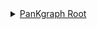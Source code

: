 <details style="margin-left: 0px;">
  <summary><a href="#">PanKgraph Root</a></summary>
  <details style="margin-left: 20px;">
    <summary><a href="http://purl.obolibrary.org/obo/GO_0009987">cellular process</a></summary>
    <details style="margin-left: 40px;">
      <summary><a href="http://purl.obolibrary.org/obo/GO_0007165">signal transduction</a></summary>
      <div style="margin-left: 60px;">&#8226; <a href="http://purl.obolibrary.org/obo/GO_0007186">G protein-coupled receptor signaling pathway</a></div>
    </details>
  </details>
  <details style="margin-left: 20px;">
    <summary><a href="http://purl.obolibrary.org/obo/GO_0004888">transmembrane signaling receptor activity</a></summary>
    <div style="margin-left: 40px;">&#8226; <a href="http://purl.obolibrary.org/obo/GO_0004930">G protein-coupled receptor activity</a></div>
    <div style="margin-left: 40px;">&#8226; <a href="http://purl.obolibrary.org/obo/GO_0004984">olfactory receptor activity</a></div>
  </details>
  <details style="margin-left: 20px;">
    <summary><a href="http://purl.obolibrary.org/obo/GO_0110165">cellular anatomical entity</a></summary>
    <details style="margin-left: 40px;">
      <summary><a href="http://purl.obolibrary.org/obo/GO_0016020">membrane</a></summary>
      <div style="margin-left: 60px;">&#8226; <a href="http://purl.obolibrary.org/obo/GO_0005886">plasma membrane</a></div>
    </details>
    <div style="margin-left: 40px;">&#8226; <a href="http://purl.obolibrary.org/obo/GO_0009986">cell surface</a></div>
  </details>
  <details style="margin-left: 20px;">
    <summary><a href="http://purl.obolibrary.org/obo/GO_0005488">binding</a></summary>
    <div style="margin-left: 40px;">&#8226; <a href="http://purl.obolibrary.org/obo/GO_0005515">protein binding</a></div>
  </details>
  <details style="margin-left: 20px;">
    <summary><a href="http://purl.obolibrary.org/obo/GO_0007606">sensory perception of chemical stimulus</a></summary>
    <div style="margin-left: 40px;">&#8226; <a href="http://purl.obolibrary.org/obo/GO_0007608">sensory perception of smell</a></div>
  </details>
  <details style="margin-left: 20px;">
    <summary><a href="http://purl.obolibrary.org/obo/GO_0050907">detection of chemical stimulus involved in sensory perception</a></summary>
    <div style="margin-left: 40px;">&#8226; <a href="http://purl.obolibrary.org/obo/GO_0050911">detection of chemical stimulus involved in sensory perception of smell</a></div>
  </details>
  <details style="margin-left: 20px;">
    <summary><a href="http://purl.obolibrary.org/obo/GO_0006952">defense response</a></summary>
    <div style="margin-left: 40px;">&#8226; <a href="http://purl.obolibrary.org/obo/GO_0006954">inflammatory response</a></div>
  </details>
  <details style="margin-left: 20px;">
    <summary><a href="http://purl.obolibrary.org/obo/GO_0005035">death receptor activity</a></summary>
    <div style="margin-left: 40px;">&#8226; <a href="http://purl.obolibrary.org/obo/GO_0005031">tumor necrosis factor receptor activity</a></div>
  </details>
  <details style="margin-left: 20px;">
    <summary><a href="http://purl.obolibrary.org/obo/GO_0044092">negative regulation of molecular function</a></summary>
    <div style="margin-left: 40px;">&#8226; <a href="http://purl.obolibrary.org/obo/GO_0043433">negative regulation of DNA-binding transcription factor activity</a></div>
  </details>
  <details style="margin-left: 20px;">
    <summary><a href="http://purl.obolibrary.org/obo/GO_0008150">biological_process</a></summary>
    <div style="margin-left: 40px;">&#8226; <a href="http://purl.obolibrary.org/obo/GO_0016032">viral process</a></div>
    <details style="margin-left: 40px;">
      <summary><a href="http://purl.obolibrary.org/obo/GO_0050896">response to stimulus</a></summary>
      <div style="margin-left: 60px;">&#8226; <a href="http://purl.obolibrary.org/obo/GO_0006955">immune response</a></div>
    </details>
  </details>
  <details style="margin-left: 20px;">
    <summary><a href="http://purl.obolibrary.org/obo/GO_0044409">symbiont entry into host</a></summary>
    <div style="margin-left: 40px;">&#8226; <a href="http://purl.obolibrary.org/obo/GO_0046718">symbiont entry into host cell</a></div>
  </details>
  <details style="margin-left: 20px;">
    <summary><a href="http://purl.obolibrary.org/obo/GO_0098552">side of membrane</a></summary>
    <div style="margin-left: 40px;">&#8226; <a href="http://purl.obolibrary.org/obo/GO_0009897">external side of plasma membrane</a></div>
  </details>
  <details style="margin-left: 20px;">
    <summary><a href="http://purl.obolibrary.org/obo/GO_0019221">cytokine-mediated signaling pathway</a></summary>
    <div style="margin-left: 40px;">&#8226; <a href="http://purl.obolibrary.org/obo/GO_0033209">tumor necrosis factor-mediated signaling pathway</a></div>
  </details>
  <details style="margin-left: 20px;">
    <summary><a href="http://purl.obolibrary.org/obo/GO_0006355">regulation of DNA-templated transcription</a></summary>
    <div style="margin-left: 40px;">&#8226; <a href="http://purl.obolibrary.org/obo/GO_0045892">negative regulation of DNA-templated transcription</a></div>
  </details>
  <details style="margin-left: 20px;">
    <summary><a href="http://purl.obolibrary.org/obo/GO_0140272">exogenous protein binding</a></summary>
    <div style="margin-left: 40px;">&#8226; <a href="http://purl.obolibrary.org/obo/GO_0001618">virus receptor activity</a></div>
  </details>
  <details style="margin-left: 20px;">
    <summary><a href="http://purl.obolibrary.org/obo/GO_0002702">positive regulation of production of molecular mediator of immune response</a></summary>
    <div style="margin-left: 40px;">&#8226; <a href="http://purl.obolibrary.org/obo/GO_0002639">positive regulation of immunoglobulin production</a></div>
  </details>
  <details style="margin-left: 20px;">
    <summary><a href="http://purl.obolibrary.org/obo/GO_0030888">regulation of B cell proliferation</a></summary>
    <div style="margin-left: 40px;">&#8226; <a href="http://purl.obolibrary.org/obo/GO_0030890">positive regulation of B cell proliferation</a></div>
  </details>
</details>
